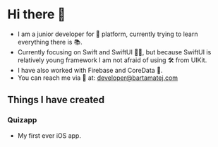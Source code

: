 # Hi there 👋

- I am a junior developer for 🍏 platform, currently trying to learn everything there is 📚. 
- Currently focusing on Swift and SwiftUI 👨‍💻, but because SwiftUI is relatively young framework I am not afraid of using 🛠 from UIKit.
- I have also worked with Firebase and CoreData 🧰.
- You can reach me via 📧 at: developer@bartamatej.com

## Things I have created
### Quizapp
- My first ever iOS app. 
